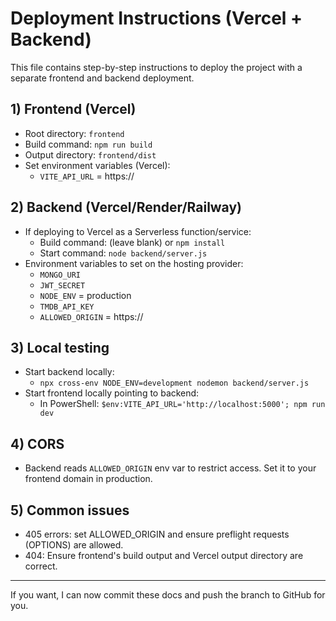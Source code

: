 # Deployment Instructions (Vercel + Backend)

This file contains step-by-step instructions to deploy the project with a separate frontend and backend deployment.

## 1) Frontend (Vercel)
- Root directory: `frontend`
- Build command: `npm run build`
- Output directory: `frontend/dist`
- Set environment variables (Vercel):
  - `VITE_API_URL` = https://<your-backend-domain>

## 2) Backend (Vercel/Render/Railway)
- If deploying to Vercel as a Serverless function/service:
  - Build command: (leave blank) or `npm install`
  - Start command: `node backend/server.js`
- Environment variables to set on the hosting provider:
  - `MONGO_URI`
  - `JWT_SECRET`
  - `NODE_ENV` = production
  - `TMDB_API_KEY`
  - `ALLOWED_ORIGIN` = https://<your-frontend-domain>

## 3) Local testing
- Start backend locally:
  - `npx cross-env NODE_ENV=development nodemon backend/server.js`
- Start frontend locally pointing to backend:
  - In PowerShell: `$env:VITE_API_URL='http://localhost:5000'; npm run dev`

## 4) CORS
- Backend reads `ALLOWED_ORIGIN` env var to restrict access. Set it to your frontend domain in production.

## 5) Common issues
- 405 errors: set ALLOWED_ORIGIN and ensure preflight requests (OPTIONS) are allowed.
- 404: Ensure frontend's build output and Vercel output directory are correct.

---

If you want, I can now commit these docs and push the branch to GitHub for you.